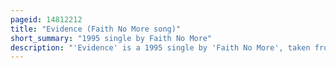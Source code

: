 ```yaml
---
pageid: 14812212
title: "Evidence (Faith No More song)"
short_summary: "1995 single by Faith No More"
description: "'Evidence' is a 1995 single by 'Faith No More', taken from their fifth Studio Album, King for a Day. . . Fool for a Lifetime. Recorded in Bearsville Studios and produced by Andy Wallace, the Song was born out of a Period of Transition for the Group, who had recently fired their previous Guitar Player Jim Martin and were dealing with the Absence of Keyboard Player Roddy Bottum, who was grieving several recent Deaths."
---
```

